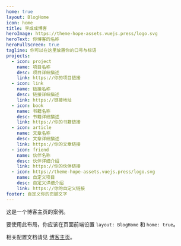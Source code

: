 ```yaml
---
home: true
layout: BlogHome
icon: home
title: 李成成博客
heroImage: https://theme-hope-assets.vuejs.press/logo.svg
heroText: 你博客的名称
heroFullScreen: true
tagline: 你可以在这里放置你的口号与标语
projects:
  - icon: project
    name: 项目名称
    desc: 项目详细描述
    link: https://你的项目链接
  - icon: link
    name: 链接名称
    desc: 链接详细描述
    link: https://链接地址
  - icon: book
    name: 书籍名称
    desc: 书籍详细描述
    link: https://你的书籍链接
  - icon: article
    name: 文章名称
    desc: 文章详细描述
    link: https://你的文章链接
  - icon: friend
    name: 伙伴名称
    desc: 伙伴详细介绍
    link: https://你的伙伴链接
  - icon: https://theme-hope-assets.vuejs.press/logo.svg
    name: 自定义项目
    desc: 自定义详细介绍
    link: https://你的自定义链接
footer: 自定义你的页脚文字
---
```


这是一个博客主页的案例。

要使用此布局，你应该在页面前端设置 `layout: BlogHome` 和 `home: true`。

相关配置文档请见 [博客主页](https://theme-hope.vuejs.press/zh/guide/blog/home.html)。
